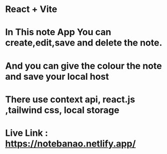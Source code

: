# React + Vite

# In This note App You can create,edit,save and delete the note.
# And you can give the colour the note and save your local host 
# There use context api, react.js ,tailwind css, local storage

# Live Link : https://notebanao.netlify.app/
